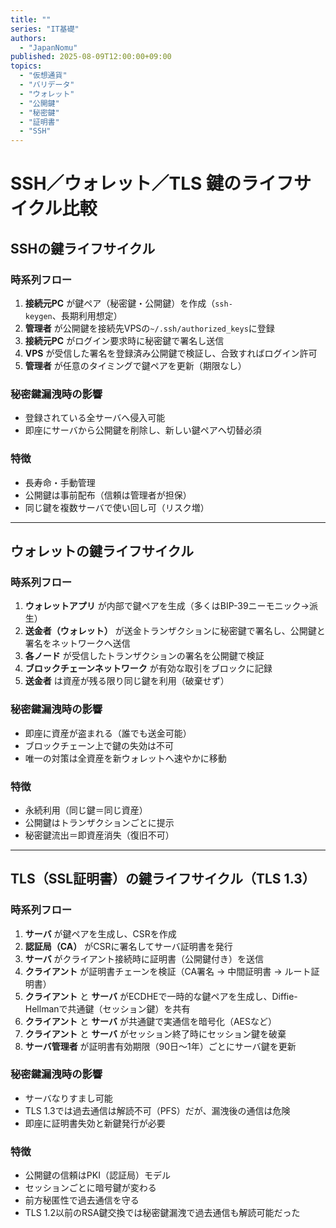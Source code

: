```yaml
---
title: ""
series: "IT基礎"
authors:
  - "JapanNomu"
published: 2025-08-09T12:00:00+09:00
topics:
  - "仮想通貨"
  - "バリデータ"
  - "ウォレット"
  - "公開鍵"
  - "秘密鍵"
  - "証明書"
  - "SSH"
---
```


# SSH／ウォレット／TLS 鍵のライフサイクル比較

## SSHの鍵ライフサイクル
### 時系列フロー
1. **接続元PC** が鍵ペア（秘密鍵・公開鍵）を作成（`ssh-keygen`、長期利用想定）  
2. **管理者** が公開鍵を接続先VPSの`~/.ssh/authorized_keys`に登録  
3. **接続元PC** がログイン要求時に秘密鍵で署名し送信  
4. **VPS** が受信した署名を登録済み公開鍵で検証し、合致すればログイン許可  
5. **管理者** が任意のタイミングで鍵ペアを更新（期限なし）

### 秘密鍵漏洩時の影響
- 登録されている全サーバへ侵入可能
- 即座にサーバから公開鍵を削除し、新しい鍵ペアへ切替必須

### 特徴
- 長寿命・手動管理
- 公開鍵は事前配布（信頼は管理者が担保）
- 同じ鍵を複数サーバで使い回し可（リスク増）

---

## ウォレットの鍵ライフサイクル
### 時系列フロー
1. **ウォレットアプリ** が内部で鍵ペアを生成（多くはBIP-39ニーモニック→派生）  
2. **送金者（ウォレット）** が送金トランザクションに秘密鍵で署名し、公開鍵と署名をネットワークへ送信  
3. **各ノード** が受信したトランザクションの署名を公開鍵で検証  
4. **ブロックチェーンネットワーク** が有効な取引をブロックに記録  
5. **送金者** は資産が残る限り同じ鍵を利用（破棄せず）

### 秘密鍵漏洩時の影響
- 即座に資産が盗まれる（誰でも送金可能）
- ブロックチェーン上で鍵の失効は不可
- 唯一の対策は全資産を新ウォレットへ速やかに移動

### 特徴
- 永続利用（同じ鍵＝同じ資産）
- 公開鍵はトランザクションごとに提示
- 秘密鍵流出＝即資産消失（復旧不可）

---

## TLS（SSL証明書）の鍵ライフサイクル（TLS 1.3）
### 時系列フロー
1. **サーバ** が鍵ペアを生成し、CSRを作成  
2. **認証局（CA）** がCSRに署名してサーバ証明書を発行  
3. **サーバ** がクライアント接続時に証明書（公開鍵付き）を送信  
4. **クライアント** が証明書チェーンを検証（CA署名 → 中間証明書 → ルート証明書）  
5. **クライアント** と **サーバ** がECDHEで一時的な鍵ペアを生成し、Diffie-Hellmanで共通鍵（セッション鍵）を共有  
6. **クライアント** と **サーバ** が共通鍵で実通信を暗号化（AESなど）  
7. **クライアント** と **サーバ** がセッション終了時にセッション鍵を破棄  
8. **サーバ管理者** が証明書有効期限（90日〜1年）ごとにサーバ鍵を更新

### 秘密鍵漏洩時の影響
- サーバなりすまし可能
- TLS 1.3では過去通信は解読不可（PFS）だが、漏洩後の通信は危険
- 即座に証明書失効と新鍵発行が必要

### 特徴
- 公開鍵の信頼はPKI（認証局）モデル
- セッションごとに暗号鍵が変わる
- 前方秘匿性で過去通信を守る
- TLS 1.2以前のRSA鍵交換では秘密鍵漏洩で過去通信も解読可能だった

